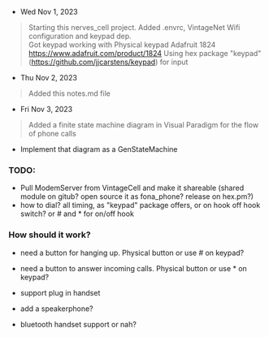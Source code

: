 * Wed Nov 1, 2023
> Starting this nerves_cell project.
> Added .envrc, VintageNet Wifi configuration and keypad dep.  
> Got keypad working with Physical keypad Adafruit 1824 https://www.adafruit.com/product/1824
> Using hex package "keypad" (https://github.com/jjcarstens/keypad) for input

* Thu Nov 2, 2023
> Added this notes.md file

* Fri Nov 3, 2023
> Added a finite state machine diagram in Visual Paradigm for the flow of phone calls

* Implement that diagram as a GenStateMachine

### TODO:
* Pull ModemServer from VintageCell and make it shareable (shared module on gitub? open source it as fona_phone?  release on hex.pm?)
* how to dial?  all timing, as "keypad" package offers, or on hook off hook switch? or # and * for on/off hook

### How should it work?
* need a button for hanging up.  Physical button or use # on keypad?
* need a button to answer incoming calls.  Physical button or use * on keypad?

* support plug in handset
* add a speakerphone?
* bluetooth handset support or nah?

